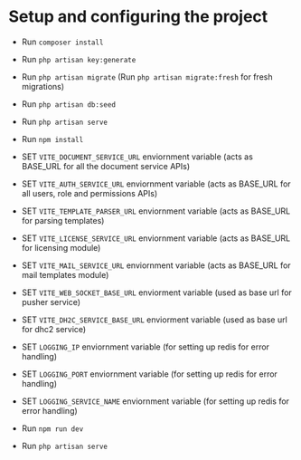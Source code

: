 # Setup and configuring the project

-   Run `composer install`
-   Run `php artisan key:generate`
-   Run `php artisan migrate` (Run `php artisan migrate:fresh` for fresh migrations)
-   Run `php artisan db:seed`
-   Run `php artisan serve`

-   Run `npm install`
-   SET `VITE_DOCUMENT_SERVICE_URL` enviornment variable (acts as BASE_URL for all the document service APIs)
-   SET `VITE_AUTH_SERVICE_URL` enviornment variable (acts as BASE_URL for all users, role and permissions APIs)
-   SET `VITE_TEMPLATE_PARSER_URL` enviornment variable (acts as BASE_URL for parsing templates)
-   SET `VITE_LICENSE_SERVICE_URL` enviornment variable (acts as BASE_URL for licensing module)
-   SET `VITE_MAIL_SERVICE_URL` enviornment variable (acts as BASE_URL for mail templates module)
-   SET `VITE_WEB_SOCKET_BASE_URL` enviorment variable (used as base url for pusher service)
-   SET `VITE_DH2C_SERVICE_BASE_URL` enviorment variable (used as base url for dhc2 service)
-   SET `LOGGING_IP` enviornment variable (for setting up redis for error handling)
-   SET `LOGGING_PORT` enviornment variable (for setting up redis for error handling)
-   SET `LOGGING_SERVICE_NAME` enviornment variable (for setting up redis for error handling)
-   Run `npm run dev`
-   Run `php artisan serve`
